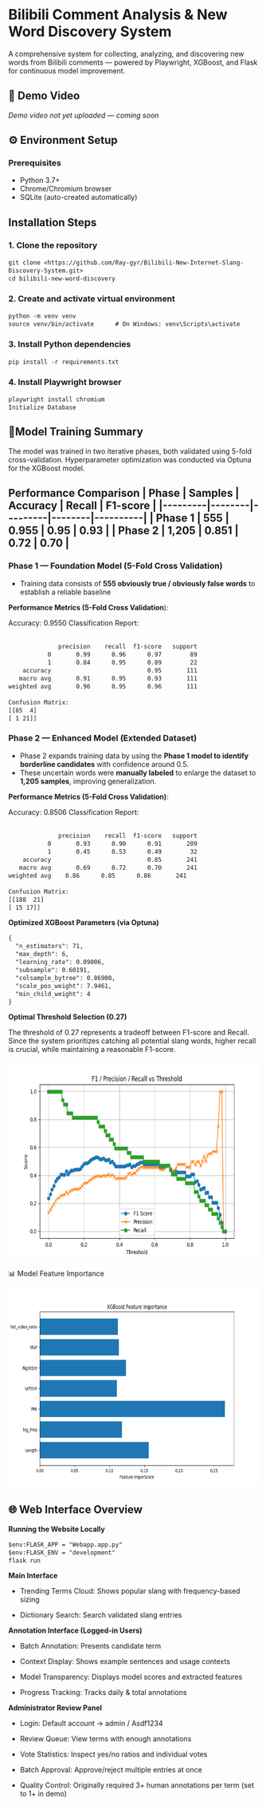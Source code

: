 # Bilibili Comment Analysis & New Word Discovery System

A comprehensive system for collecting, analyzing, and discovering new words from Bilibili comments — powered by Playwright, XGBoost, and Flask for continuous model improvement.


## 🎥 Demo Video
*Demo video not yet uploaded — coming soon*


## ⚙️ Environment Setup

### Prerequisites
- Python 3.7+
- Chrome/Chromium browser
- SQLite (auto-created automatically)

## Installation Steps
### 1. Clone the repository
```
git clone <https://github.com/Ray-gyr/Bilibili-New-Internet-Slang-Discovery-System.git>
cd bilibili-new-word-discovery
```
### 2. Create and activate virtual environment
```
python -m venv venv
source venv/bin/activate      # On Windows: venv\Scripts\activate
```
### 3. Install Python dependencies
```
pip install -r requirements.txt
```
### 4. Install Playwright browser
```
playwright install chromium
Initialize Database
```

## 🧠Model Training Summary

The model was trained in two iterative phases, both validated using 5-fold cross-validation. Hyperparameter optimization was conducted via Optuna for the XGBoost model.

**Performance Comparison**
| Phase   | Samples | Accuracy | Recall | F1-score |
|---------|--------|---------|--------|----------|
| Phase 1 | 555    | 0.955   | 0.95   | 0.93     |
| Phase 2 | 1,205  | 0.851   | 0.72   | 0.70     |
---
### Phase 1 — Foundation Model (5-Fold Cross Validation)
- Training data consists of **555 obviously true / obviously false words** to establish a reliable baseline

**Performance Metrics (5-Fold Cross Validation**):

Accuracy: 0.9550
Classification Report:
```

              precision    recall  f1-score   support
           0       0.99      0.96      0.97        89
           1       0.84      0.95      0.89        22
    accuracy                           0.95       111
   macro avg       0.91      0.95      0.93       111
weighted avg       0.96      0.95      0.96       111

Confusion Matrix:
[[85  4]
[ 1 21]]
```
### Phase 2 — Enhanced Model (Extended Dataset)
- Phase 2 expands training data by using the **Phase 1 model to identify borderline candidates** with confidence around 0.5.  
- These uncertain words were **manually labeled** to enlarge the dataset to **1,205 samples**, improving generalization.

**Performance Metrics (5-Fold Cross Validation)**:

Accuracy: 0.8506
Classification Report:
   ```

	             precision    recall  f1-score   support
	          0       0.93      0.90      0.91       209
	          1       0.45      0.53      0.49        32
	   accuracy                           0.85       241
	  macro avg       0.69      0.72      0.70       241
weighted avg    0.86      0.85      0.86       241

Confusion Matrix:
[[188  21]
[ 15 17]]
```
**Optimized XGBoost Parameters (via Optuna)**
```
{
  "n_estimators": 71,
  "max_depth": 6,
  "learning_rate": 0.09006,
  "subsample": 0.60191,
  "colsample_bytree": 0.86900,
  "scale_pos_weight": 7.9461,
  "min_child_weight": 4
}
```
**Optimal Threshold Selection (0.27)**

The threshold of 0.27 represents a tradeoff between F1-score and Recall. Since the system prioritizes catching all potential slang words, higher recall is crucial, while maintaining a reasonable F1-score.

<img src="image/xgb_metrics_vs_threshold_v2.png" alt="F1-score and Recall vs Classification Threshold" width="600" height="400">


📊 Model Feature Importance

<img src="image/XGBoost_Feature_Importance_v2.png" alt="Weight of each feature in the XGBoost model" width="600" height="400">


## 🌐 Web Interface Overview
**Running the Website Locally**
```
$env:FLASK_APP = "Webapp.app.py"
$env:FLASK_ENV = "development"
flask run
```
**Main Interface**
- Trending Terms Cloud: Shows popular slang with frequency-based sizing

- Dictionary Search: Search validated slang entries

**Annotation Interface (Logged-in Users)**
- Batch Annotation: Presents candidate term

- Context Display: Shows example sentences and usage contexts

- Model Transparency: Displays model scores and extracted features

- Progress Tracking: Tracks daily & total annotations

**Administrator Review Panel**
- Login: Default account → admin / Asdf1234

- Review Queue: View terms with enough annotations

- Vote Statistics: Inspect yes/no ratios and individual votes

- Batch Approval: Approve/reject multiple entries at once

- Quality Control: Originally required 3+ human annotations per term (set to 1+ in demo)
